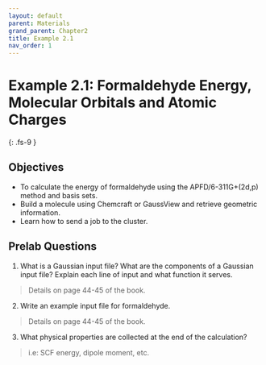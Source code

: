 ```yaml
---
layout: default
parent: Materials
grand_parent: Chapter2
title: Example 2.1
nav_order: 1
---
```


# Example 2.1: Formaldehyde Energy, Molecular Orbitals and Atomic Charges
{: .fs-9 }

## Objectives
- To calculate the energy of formaldehyde using the APFD/6-311G+(2d,p) method and basis sets.
- Build a molecule using Chemcraft or GaussView and retrieve geometric information.
- Learn how to send a job to the cluster.


## Prelab Questions

1. What is a Gaussian input file? What are the components of a Gaussian input file? Explain each line of input and what function it serves.
> Details on page 44-45 of the book.

2. Write an example input file for formaldehyde.
> Details on page 44-45 of the book.

3. What physical properties are collected at the end of the calculation?
> i.e: SCF energy, dipole moment, etc.
